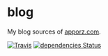 # blog

My blog sources of [apporz.com](https://apporz.com).

[![Travis](https://img.shields.io/travis/micooz/blog.svg?style=flat-square)](https://travis-ci.org/micooz/blog)
[![dependencies Status](https://img.shields.io/david/micooz/blog.svg?style=flat-square)](https://david-dm.org/micooz/blog)
